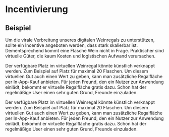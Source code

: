 # Incentivierung

## Beispiel
Um die virale Verbreitung unseres digitalen Weinregals zu unterstützen, sollte ein Incentive angeboten werden, dass stark skalierbar ist. Dementsprechend kommt eine Flasche Wein nicht in Frage. Praktischer sind virtuelle Güter, die kaum Kosten und logistischen Aufwand verursachen.

Der verfügbare Platz im virtuellen Weinregal könnte künstlich verknappt werden. Zum Beispiel auf Platz für maximal 20 Flaschen. Um diesem virtuellen Gut auch einen Wert zu geben, kann man zusätzliche Regalfläche per In-App-Kauf anbieten. Für jeden Freund, den ein Nutzer zur Anwendung einlädt, bekommt er virtuelle Regalfläche gratis dazu. Schon hat der regelmäßige User einen sehr guten Grund, Freunde einzuladen.

Der verfügbare Platz im virtuellen Weinregal könnte künstlich verknappt werden. Zum Beispiel auf Platz für maximal 20 Flaschen. Um diesem virtuellen Gut auch einen Wert zu geben, kann man zusätzliche Regalfläche per In-App-Kauf anbieten. Für jeden Freund, den ein Nutzer zur Anwendung einlädt, bekommt er virtuelle Regalfläche gratis dazu. Schon hat der regelmäßige User einen sehr guten Grund, Freunde einzuladen.
